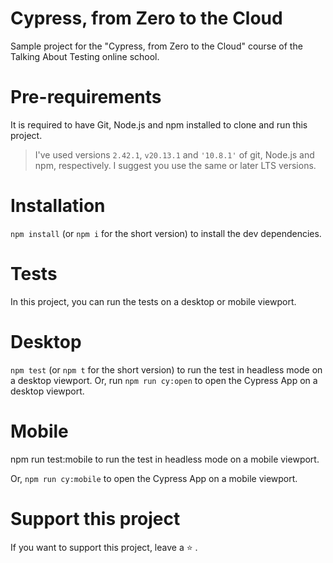   # Cypress, from Zero to the Cloud

  Sample project for the "Cypress, from Zero to the Cloud" course of the Talking About Testing online school.

  # Pre-requirements

  It is required to have Git, Node.js and npm installed to clone and run this project.

  > I've used versions `2.42.1`, `v20.13.1` and `'10.8.1'` of git, Node.js and npm, respectively. I suggest you
 use the same or later LTS versions.

 # Installation

  `npm install` (or `npm i` for the short version) to install the dev dependencies.

 # Tests

  In this project, you can run the tests on a desktop or mobile viewport.

 # Desktop

  `npm test` (or `npm t` for the short version) to run the test in headless mode on a desktop viewport.
  Or, run `npm run cy:open` to open the Cypress App on a desktop viewport.

 # Mobile

 npm run test:mobile to run the test in headless mode on a mobile viewport.

Or, `npm run cy:mobile` to open the Cypress App on a mobile viewport.

# Support this project

If you want to support this project, leave a ⭐ .


